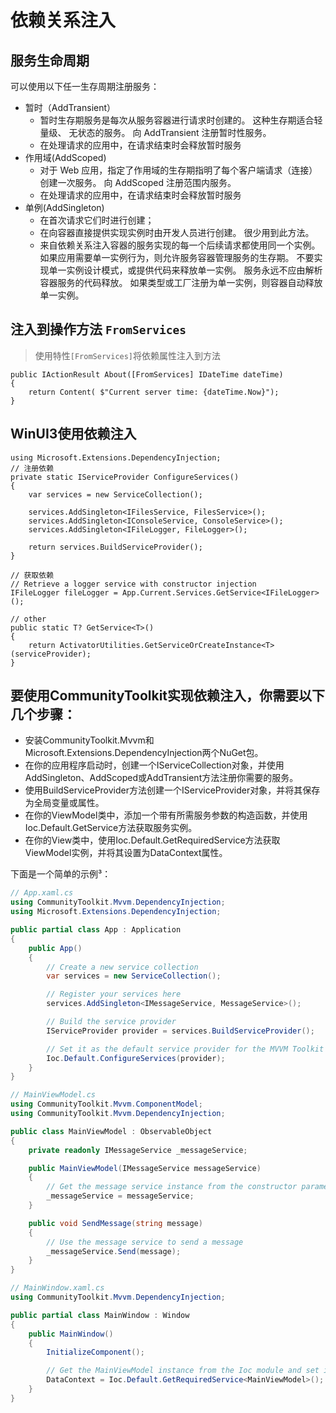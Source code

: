 # 依赖关系注入

## 服务生命周期
可以使用以下任一生存周期注册服务：
- 暂时（AddTransient）
    - 暂时生存期服务是每次从服务容器进行请求时创建的。 这种生存期适合轻量级、 无状态的服务。 向 AddTransient 注册暂时性服务。
    - 在处理请求的应用中，在请求结束时会释放暂时服务
- 作用域(AddScoped)
    - 对于 Web 应用，指定了作用域的生存期指明了每个客户端请求（连接）创建一次服务。 向 AddScoped 注册范围内服务。
    - 在处理请求的应用中，在请求结束时会释放暂时服务
- 单例(AddSingleton)
    - 在首次请求它们时进行创建；
    - 在向容器直接提供实现实例时由开发人员进行创建。 很少用到此方法。
    - 来自依赖关系注入容器的服务实现的每一个后续请求都使用同一个实例。 如果应用需要单一实例行为，则允许服务容器管理服务的生存期。 不要实现单一实例设计模式，或提供代码来释放单一实例。 服务永远不应由解析容器服务的代码释放。 如果类型或工厂注册为单一实例，则容器自动释放单一实例。

## 注入到操作方法 `FromServices`
> 使用特性`[FromServices]`将依赖属性注入到方法
```CSharp
public IActionResult About([FromServices] IDateTime dateTime)
{
    return Content( $"Current server time: {dateTime.Now}");
}
```

## WinUI3使用依赖注入
```CSharp
using Microsoft.Extensions.DependencyInjection;
// 注册依赖
private static IServiceProvider ConfigureServices()
{
    var services = new ServiceCollection();

    services.AddSingleton<IFilesService, FilesService>();
    services.AddSingleton<IConsoleService, ConsoleService>();
    services.AddSingleton<IFileLogger, FileLogger>();

    return services.BuildServiceProvider();
}

// 获取依赖
// Retrieve a logger service with constructor injection
IFileLogger fileLogger = App.Current.Services.GetService<IFileLogger>();

// other
public static T? GetService<T>()
{
    return ActivatorUtilities.GetServiceOrCreateInstance<T>(serviceProvider);
}
```

## 要使用CommunityToolkit实现依赖注入，你需要以下几个步骤：

- 安装CommunityToolkit.Mvvm和Microsoft.Extensions.DependencyInjection两个NuGet包。
- 在你的应用程序启动时，创建一个IServiceCollection对象，并使用AddSingleton、AddScoped或AddTransient方法注册你需要的服务。
- 使用BuildServiceProvider方法创建一个IServiceProvider对象，并将其保存为全局变量或属性。
- 在你的ViewModel类中，添加一个带有所需服务参数的构造函数，并使用Ioc.Default.GetService<T>方法获取服务实例。
- 在你的View类中，使用Ioc.Default.GetRequiredService<T>方法获取ViewModel实例，并将其设置为DataContext属性。

下面是一个简单的示例³：

```csharp
// App.xaml.cs
using CommunityToolkit.Mvvm.DependencyInjection;
using Microsoft.Extensions.DependencyInjection;

public partial class App : Application
{
    public App()
    {
        // Create a new service collection
        var services = new ServiceCollection();

        // Register your services here
        services.AddSingleton<IMessageService, MessageService>();

        // Build the service provider
        IServiceProvider provider = services.BuildServiceProvider();

        // Set it as the default service provider for the MVVM Toolkit Ioc module
        Ioc.Default.ConfigureServices(provider);
    }
}

// MainViewModel.cs
using CommunityToolkit.Mvvm.ComponentModel;
using CommunityToolkit.Mvvm.DependencyInjection;

public class MainViewModel : ObservableObject
{
    private readonly IMessageService _messageService;

    public MainViewModel(IMessageService messageService)
    {
        // Get the message service instance from the constructor parameter
        _messageService = messageService;
    }

    public void SendMessage(string message)
    {
        // Use the message service to send a message
        _messageService.Send(message);
    }
}

// MainWindow.xaml.cs
using CommunityToolkit.Mvvm.DependencyInjection;

public partial class MainWindow : Window
{
    public MainWindow()
    {
        InitializeComponent();

        // Get the MainViewModel instance from the Ioc module and set it as DataContext
        DataContext = Ioc.Default.GetRequiredService<MainViewModel>();
    }
}
```